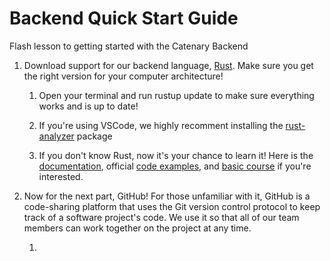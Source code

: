 # Backend Quick Start Guide

Flash lesson to getting started with the Catenary Backend

1. Download support for our backend language, [Rust](https://www.rust-lang.org/tools/install). Make sure you get the right version for your computer architecture!

    1.  Open your terminal and run 
            rustup update
    to make sure everything works and is up to date!

    2. If you're using VSCode, we highly recomment installing the [rust-analyzer](https://marketplace.visualstudio.com/items?itemName=rust-lang.rust-analyzer) package

    3. If you don't know Rust, now it's your chance to learn it! Here is the [documentation](https://doc.rust-lang.org/book/), official [code examples](https://doc.rust-lang.org/rust-by-example/), and [basic course](https://github.com/rust-lang/rustlings/) if you're interested.

3. Now for the next part, GitHub! For those unfamiliar with it, GitHub is a code-sharing platform that uses the Git version control protocol to keep track of a software project's code. We use it so that all of our team members can work together on the project at any time.

    1. 
